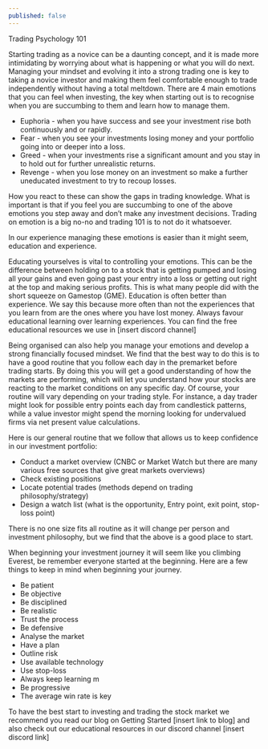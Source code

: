 ```yaml
---
published: false
---
```

Trading Psychology 101


Starting trading as a novice can be a daunting concept, and it is made more intimidating by worrying about what is happening or what you will do next. Managing your mindset and evolving it into a strong trading one is key to taking a novice investor and making them feel comfortable enough to trade independently without having a total meltdown. There are 4 main emotions that you can feel when investing, the key when starting out is to recognise when you are succumbing to them and learn how to manage them. 

- Euphoria - when you have success and see your investment rise both continuously and or rapidly.
- Fear - when you see your investments losing money and your portfolio going into or deeper into a loss.
- Greed - when your investments rise a significant amount and you stay in to hold out for further unrealistic returns.
- Revenge - when you lose money on an investment so make a further uneducated investment to try to recoup losses.

How you react to these can show the gaps in trading knowledge. What is important is that if you feel you are succumbing to one of the above emotions you step away and don’t make any investment decisions. Trading on emotion is a big no-no and trading 101 is to not do it whatsoever.

In our experience managing these emotions is easier than it might seem, education and experience. 

Educating yourselves is vital to controlling your emotions. This can be the difference between holding on to a stock that is getting pumped and losing all your gains and even going past your entry into a loss or getting out right at the top and making serious profits. This is what many people did with the short squeeze on Gamestop (GME). Education is often better than experience. We say this because more often than not the experiences that you learn from are the ones where you have lost money. Always favour educational learning over learning experiences. You can find the free educational resources we use in [insert discord channel]

Being organised can also help you manage your emotions and develop a strong financially focused mindset. We find that the best way to do this is to have a good routine that you follow each day in the premarket before trading starts. By doing this you will get a good understanding of how the markets are performing, which will let you understand how your stocks are reacting to the market conditions on any specific day. Of course, your routine will vary depending on your trading style. For instance, a day trader might look for possible entry points each day from candlestick patterns, while a value investor might spend the morning looking for undervalued firms via net present value calculations. 


Here is our general routine that we follow that allows us to keep confidence in our investment portfolio:
- Conduct a market overview (CNBC or Market Watch but there are many various free sources that give great markets overviews)
- Check existing positions
- Locate potential trades (methods depend on trading philosophy/strategy)
- Design a watch list (what is the opportunity, Entry point, exit point, stop-loss point)


There is no one size fits all routine as it will change per person and investment philosophy, but we find that the above is a good place to start.

When beginning your investment journey it will seem like you climbing Everest, be remember everyone started at the beginning. Here are a few things to keep in mind when beginning your journey.

- Be patient
- Be objective
- Be disciplined
- Be realistic 
- Trust the process
- Be defensive 
- Analyse the market
- Have a plan 
- Outline risk
- Use available technology
- Use stop-loss
- Always keep learning m
- Be progressive 
- The average win rate is key




To have the best start to investing and trading the stock market we recommend you read our blog on Getting Started [insert link to blog] and also check out our educational resources in our discord channel [insert discord link]











